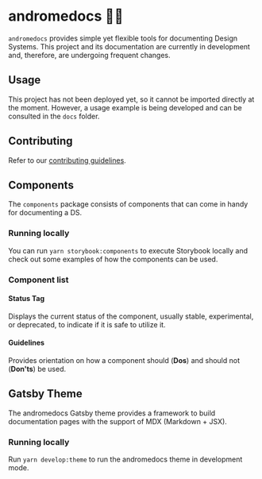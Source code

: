 # andromedocs 🚀📝

`andromedocs` provides simple yet flexible tools for documenting Design Systems. This project and its documentation are currently in development and, therefore, are undergoing frequent changes.

## Usage

This project has not been deployed yet, so it cannot be imported directly at the moment. However, a usage example is being developed and can be consulted in the `docs` folder.

## Contributing

Refer to our [contributing guidelines](./CONTRIBUTING.md).

## Components

The `components` package consists of components that can come in handy for documenting a DS.

### Running locally

You can run `yarn storybook:components` to execute Storybook locally and check out some examples of how the components can be used.

### Component list

#### Status Tag

Displays the current status of the component, usually stable, experimental, or deprecated, to indicate if it is safe to utilize it.

#### Guidelines

Provides orientation on how a component should (**Dos**) and should not (**Don'ts**) be used.

## Gatsby Theme

The andromedocs Gatsby theme provides a framework to build documentation pages with the support of MDX (Markdown + JSX).

### Running locally

Run `yarn develop:theme` to run the andromedocs theme in development mode.
